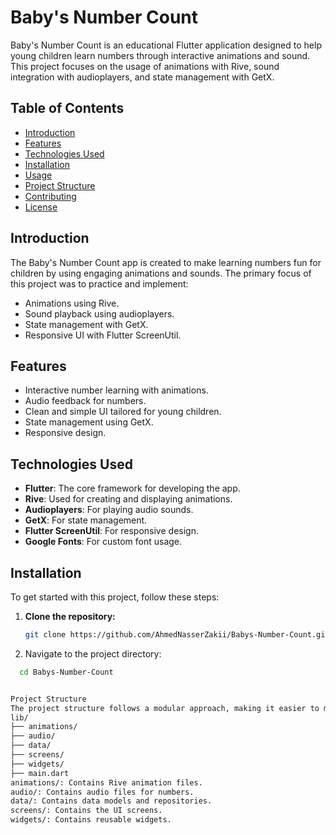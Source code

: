 # Baby's Number Count

Baby's Number Count is an educational Flutter application designed to help young children learn numbers through interactive animations and sound. This project focuses on the usage of animations with Rive, sound integration with audioplayers, and state management with GetX.

## Table of Contents

- [Introduction](#introduction)
- [Features](#features)
- [Technologies Used](#technologies-used)
- [Installation](#installation)
- [Usage](#usage)
- [Project Structure](#project-structure)
- [Contributing](#contributing)
- [License](#license)

## Introduction

The Baby's Number Count app is created to make learning numbers fun for children by using engaging animations and sounds. The primary focus of this project was to practice and implement:
- Animations using Rive.
- Sound playback using audioplayers.
- State management with GetX.
- Responsive UI with Flutter ScreenUtil.

## Features

- Interactive number learning with animations.
- Audio feedback for numbers.
- Clean and simple UI tailored for young children.
- State management using GetX.
- Responsive design.

## Technologies Used

- **Flutter**: The core framework for developing the app.
- **Rive**: Used for creating and displaying animations.
- **Audioplayers**: For playing audio sounds.
- **GetX**: For state management.
- **Flutter ScreenUtil**: For responsive design.
- **Google Fonts**: For custom font usage.

## Installation

To get started with this project, follow these steps:

1. **Clone the repository:**
   ```bash
   git clone https://github.com/AhmedNasserZakii/Babys-Number-Count.git
2. Navigate to the project directory:
```bash
  cd Babys-Number-Count


Project Structure
The project structure follows a modular approach, making it easier to manage and scale:
lib/
├── animations/
├── audio/
├── data/
├── screens/
├── widgets/
├── main.dart
animations/: Contains Rive animation files.
audio/: Contains audio files for numbers.
data/: Contains data models and repositories.
screens/: Contains the UI screens.
widgets/: Contains reusable widgets.
